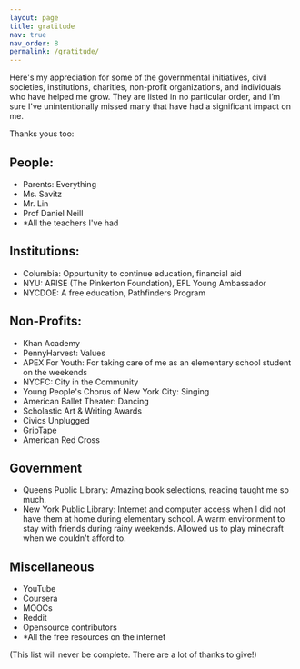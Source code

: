```yaml
---
layout: page
title: gratitude
nav: true
nav_order: 8
permalink: /gratitude/
---
```


Here's my appreciation for some of the governmental initiatives, civil societies,
institutions, charities, non-profit organizations, and individuals who have helped
me grow. They are listed in no particular order, and I’m sure I've unintentionally 
missed many that have had a significant impact on me.
 
Thanks yous too:

## People:
- Parents: Everything
- Ms. Savitz
- Mr. Lin
- Prof Daniel Neill
- *All the teachers I've had

## Institutions:
- Columbia: Oppurtunity to continue education, financial aid
- NYU: ARISE (The Pinkerton Foundation), EFL Young Ambassador
- NYCDOE: A free education, Pathfinders Program

## Non-Profits:
- Khan Academy
- PennyHarvest: Values
- APEX For Youth: For taking care of me as an elementary school student on the 
    weekends
- NYCFC: City in the Community
- Young People's Chorus of New York City: Singing
- American Ballet Theater: Dancing
- Scholastic Art & Writing Awards
- Civics Unplugged
- GripTape
- American Red Cross

## Government
- Queens Public Library: Amazing book selections, reading taught me so much.
- New York Public Library: Internet and computer access when I did not have
    them at home during elementary school. A warm environment to stay with friends
    during rainy weekends. Allowed us to play minecraft when we couldn't afford to.

## Miscellaneous
- YouTube
- Coursera
- MOOCs
- Reddit
- Opensource contributors
- *All the free resources on the internet

(This list will never be complete. There are a lot of thanks to give!)
